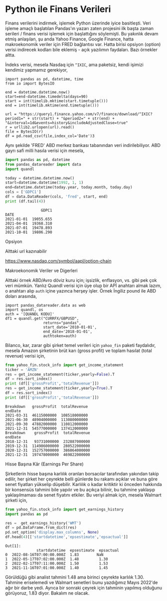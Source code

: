 # Python ile Finans Verileri

Finans verilerini indirmek, işlemek Python üzerinde iyice
basitleşti. Veri işleme amaçlı başlatılan Pandas'ın yazarı zaten
projesini ilk başta zaman serileri / finans verisi işlemek için
başlattığını söylemişti. Bu yakınlık devam etmiş anlaşılan, şu anda
Yahoo Finance, Google Finance, hatta makroekonomik veriler için FRED
bağlantısı var. Hatta birisi opsiyon (option) verisi indirecek kodları
bile eklemiş - açık yazılımın faydaları. Bazı örnekler altta.

İndeks verisi, mesela Nasdaq için `^IXIC`, ama paketsiz, kendi işimizi
kendimiz yapmamız gerekiyor,

```
import pandas as pd, datetime, time
from io import BytesIO

end = datetime.datetime.now()
start=end-datetime.timedelta(days=90)
start = int(timelib.mktime(start.timetuple()))
end = int(timelib.mktime(end.timetuple()))

url = "https://query1.finance.yahoo.com/v7/finance/download/^IXIC?period1=" + str(start) + "&period2=" + str(end) + "&interval=1d&events=history&includeAdjustedClose=true"
r = urllib2.urlopen(url).read()
file = BytesIO(r)
df = pd.read_csv(file,index_col='Date')3
```

Aynı şekilde 'FRED' ABD merkez bankası tabanından veri indirilebiliyor. 
ABD gayrı safi milli hasıla verisi için mesela,

```python
import pandas as pd, datetime
from pandas_datareader import data
import quandl

today = datetime.datetime.now()
start=datetime.datetime(1992, 1, 1)
end=datetime.datetime(today.year, today.month, today.day)
cols = ['GDPC1']
df = data.DataReader(cols, 'fred', start, end)
print (df.tail(4))
```

```text
                GDPC1
DATE                 
2021-01-01  19055.655
2021-04-01  19368.310
2021-07-01  19478.893
2021-10-01  19806.290
```

Opsiyon

Alttaki url kazınabilir

https://www.nasdaq.com/symbol/aapl/option-chain

Makroekonomik Veriler ve Digerleri

Alttaki örnek ABD/Avro döviz kuru için; işsizlik, enflasyon, vs. gibi
pek çok veri mümkün. Yanlız Quandl verisi için üye olup bir APİ
anahtarı almak lazım, o anahtarı alıp `auth` içine yazınca herşey
işler. Örnek İngiliz pound ile ABD doları arasında,

```
import pandas_datareader.data as web
import quandl, os
auth = '[QUANDL KODU]'
df1 = quandl.get("CURRFX/GBPUSD",
                 returns="pandas",
                 start_date='2010-01-01',
                 end_date='2018-01-01',
                 authtoken=auth)
```

Bilanco, kar, zarar gibi şirket temel verileri için `yahoo_fin` paketi
faydalıdır, mesela Amazon şirketinin brüt karı (gross profit) ve
toplam hasılat (total revenue) verisi için,

```python
from yahoo_fin.stock_info import get_income_statement
ticker = 'AMZN'
res = get_income_statement(ticker,yearly=False).T
df = res.sort_index()
print (df[['grossProfit','totalRevenue']])
res = get_income_statement(ticker,yearly=True).T
df = res.sort_index()
print (df[['grossProfit','totalRevenue']])
```

```text
Breakdown   grossProfit  totalRevenue
endDate                              
2021-03-31  46115000000  108518000000
2021-06-30  48904000000  113080000000
2021-09-30  47882000000  110812000000
2021-12-31  54577000000  137412000000
Breakdown    grossProfit  totalRevenue
endDate                               
2018-12-31   93731000000  232887000000
2019-12-31  114986000000  280522000000
2020-12-31  152757000000  386064000000
2021-12-31  197478000000  469822000000
```

Hisse Başına Kâr (Earnings Per Share)

Şirketlerin hisse başına karlılık oranları borsacılar tarafından
yakından takip edilir, her şirket her çeyrekte belli günlerde bu
rakamı açıklar ve buna göre senet fiyatları yükselip düşebilir.
Karlılık o kadar kritiktir ki önceden hakkında bir konsensüs tahmini
bile yapılır ve bu açıkça bilinir, bu tahmine yaklaşıp yaklaşılmaması
da senet fiyatını etkiler. Bu veriyi almak için, mesela Walmart
şirketi için,

```python
from yahoo_fin.stock_info import get_earnings_history
import pandas as pd

res =  get_earnings_history('WMT')
df = pd.DataFrame.from_dict(res)
pd.set_option('display.max_columns', None)
df.head(4)[['startdatetime','epsestimate','epsactual']]
```

```text
Out[1]: 
              startdatetime  epsestimate  epsactual
0  2022-08-16T07:00:00.000Z  1.83        NaN       
1  2022-05-17T07:02:00.000Z  1.48         1.30     
2  2022-02-17T07:11:00.000Z  1.50         1.53     
3  2021-11-16T07:01:00.000Z  1.40         1.45     
```

Görüldüğü gibi analist tahmini 1.48 ama birinci çeyrekte karlılık 1.30.
Tahmine eriselemedi ve Walmart senetleri bunu yazdığımız Mayıs 2022'de
ağır bir darbe yedi. Ayrıca bir sonraki çeyrek için tahminin yapılmış olduğunu
görüyoruz, 1.83 diyor. Bakalım ne olacak.

